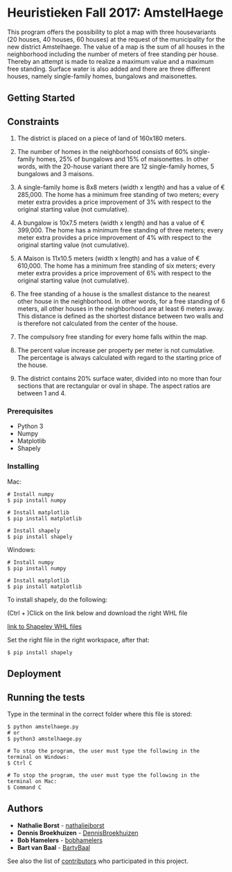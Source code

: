# Heuristieken Fall 2017: AmstelHaege

This program offers the possibility to plot a map with three housevariants (20 houses, 40 houses, 60 houses) at the request of the municipality for the new district Amstelhaege. The value of a map is the sum of all houses in the neighborhood including the number of meters of free standing per house. Thereby an attempt is made to realize a maximum value and a maximum free standing. Surface water is also added and there are three different houses, namely single-family homes, bungalows and maisonettes.

## Getting Started



## Constraints

1. The district is placed on a piece of land of 160x180 meters.

2. The number of homes in the neighborhood consists of 60% single-family homes, 25% of bungalows and 15% of maisonettes. In other words, with the 20-house variant there are 12 single-family homes, 5 bungalows and 3 maisons.

3. A single-family home is 8x8 meters (width x length) and has a value of € 285,000. The home has a minimum free standing of two meters; every meter extra provides a price improvement of 3% with respect to the original starting value (not cumulative).

4. A bungalow is 10x7.5 meters (width x length) and has a value of € 399,000. The home has a minimum free standing of three meters; every meter extra provides a price improvement of 4% with respect to the original starting value (not cumulative).

5. A Maison is 11x10.5 meters (width x length) and has a value of € 610,000. The home has a minimum free standing of six meters; every meter extra provides a price improvement of 6% with respect to the original starting value (not cumulative).

6. The free standing of a house is the smallest distance to the nearest other house in the neighborhood. In other words, for a free standing of 6 meters, all other houses in the neighborhood are at least 6 meters away. This distance is defined as the shortest distance between two walls and is therefore not calculated from the center of the house.

7. The compulsory free standing for every home falls within the map.

8. The percent value increase per property per meter is not cumulative. The percentage is always calculated with regard to the starting price of the house.

9. The district contains 20% surface water, divided into no more than four sections that are rectangular or oval in shape. The aspect ratios are between 1 and 4.

### Prerequisites

* Python 3
* Numpy
* Matplotlib
* Shapely

### Installing

Mac:
```
# Install numpy
$ pip install numpy

# Install matplotlib
$ pip install matplotlib

# Install shapely
$ pip install shapely
```

Windows:
```
# Install numpy
$ pip install numpy

# Install matplotlib
$ pip install matplotlib
```
To install shapely, do the following:

(Ctrl + )Click on the link below and download the right WHL file

[link to Shapeley WHL files](https://www.lfd.uci.edu/~gohlke/pythonlibs/#shapely)

Set the right file in the right workspace, after that:
```
$ pip install shapely
```

## Deployment



## Running the tests

Type in the terminal in the correct folder where this file is stored:
```
$ python amstelhaege.py
# or
$ python3 amstelhaege.py

# To stop the program, the user must type the following in the terminal on Windows:
$ Ctrl C

# To stop the program, the user must type the following in the terminal on Mac:
$ Command C
```

## Authors

* **Nathalie Borst** - [nathaliejborst](https://github.com/nathaliejborst)
* **Dennis Broekhuizen** - [DennisBroekhuizen](https://github.com/DennisBroekhuizen)
* **Bob Hamelers** - [bobhamelers](https://github.com/bobhamelers)
* **Bart van Baal** - [BartvBaal](https://github.com/BartvBaal)

See also the list of [contributors](https://github.com/nathaliejborst/Amstelsquad/graphs/contributors) who participated in this project.

